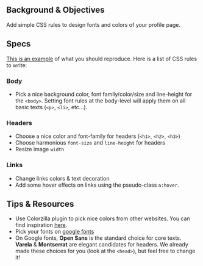 ## Background & Objectives

Add simple CSS rules to design fonts and colors of your profile page.

## Specs

[This is an example](http://lewagon.github.io/html-css-challenges/02-fonts-colors/) of what you should reproduce. Here is a list of CSS rules to write:


### Body
- Pick a nice background color, font family/color/size and line-height for the `<body>`. Setting font rules at the body-level will apply them on all basic texts (`<p>`, `<li>`, etc...).

### Headers
- Choose a nice color and font-family for headers (`<h1>`, `<h2>`, `<h3>`)
- Choose harmonious `font-size` and `line-height` for headers
- Resize image `width`

### Links
- Change links colors & text decoration
- Add some hover effects on links using the pseudo-class `a:hover`.

## Tips & Resources

- Use Colorzilla plugin to pick nice colors from other websites. You can find inspiration [here](http://www.flatuicolorpicker.com/).
- Pick your fonts on [google fonts](https://www.google.com/fonts)
- On Google fonts, **Open Sans** is the standard choice for core texts. **Varela** & **Montserrat** are elegant candidates for headers. We already made these choices for you (look at the `<head>`), but feel free to change it!